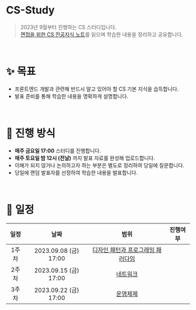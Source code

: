 # CS-Study

> 2023년 9월부터 진행하는 CS 스터디입니다. <br> [면접을 위한 CS 전공지식 노트](https://product.kyobobook.co.kr/detail/S000001834833)를 읽으며 학습한 내용을 정리하고 공유합니다.

<br>

# ✨ 목표

- 프론트엔드 개발과 관련해 반드시 알고 있어야 할 CS 기본 지식을 습득합니다.
- 발표 준비를 통해 학습한 내용을 명확하게 설명합니다.

<br>

# 📒 진행 방식

- **매주 금요일 17:00** 스터디를 진행합니다.
- **매주 토요일 밤 12시 (전날)** 까지 발표 자료를 완성해 업로드합니다.
- 이해가 되지 않거나 논의하고자 하는 부분은 별도로 정리하여 당일에 질문합니다.
- 당일에 랜덤 발표자를 선정하여 학습한 내용을 발표합니다.

<br>

# 📅 일정

| 일정  |         날짜          |                                                                                                                     범위                                                                                                                      | 진행여부 |
| :---: | :-------------------: | :-------------------------------------------------------------------------------------------------------------------------------------------------------------------------------------------------------------------------------------------: | :------: |
| 1주차 | 2023.09.08 (금) 17:00 | [디자인 패턴과 프로그래밍 패러다임](https://github.com/jangjia01234/CS-Study/tree/main/1.%20%EB%94%94%EC%9E%90%EC%9D%B8%20%ED%8C%A8%ED%84%B4%EA%B3%BC%20%ED%94%84%EB%A1%9C%EA%B7%B8%EB%9E%98%EB%B0%8D%20%ED%8C%A8%EB%9F%AC%EB%8B%A4%EC%9E%84) |          |
| 2주차 | 2023.09.15 (금) 17:00 |                                                                   [네트워크](https://github.com/jangjia01234/CS-Study/tree/main/2.%20%EB%84%A4%ED%8A%B8%EC%9B%8C%ED%81%AC)                                                                    |          |
| 3주차 | 2023.09.22 (금) 17:00 |                                                                   [운영체제](https://github.com/jangjia01234/CS-Study/tree/main/3.%20%EC%9A%B4%EC%98%81%EC%B2%B4%EC%A0%9C)                                                                    |          |

<br>
